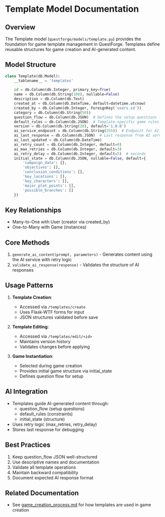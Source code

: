 # Template Model Documentation

## Overview
The Template model (`questforge/models/template.py`) provides the foundation for game template management in QuestForge. Templates define reusable structures for game creation and AI-generated content.

## Model Structure
```python
class Template(db.Model):
    __tablename__ = 'templates'
    
    id = db.Column(db.Integer, primary_key=True)
    name = db.Column(db.String(100), nullable=False)
    description = db.Column(db.Text)
    created_at = db.Column(db.DateTime, default=datetime.utcnow)
    created_by = db.Column(db.Integer, ForeignKey('users.id'))
    category = db.Column(db.String(50))
    question_flow = db.Column(db.JSON)  # Defines the setup questions for this template
    default_rules = db.Column(db.JSON)  # Template-specific game rules
    version = db.Column(db.String(20), default='1.0.0')
    ai_service_endpoint = db.Column(db.String(255))  # Endpoint for AI service
    ai_last_response = db.Column(db.JSON)  # Last response from AI service
    ai_last_updated = db.Column(db.DateTime)
    ai_retry_count = db.Column(db.Integer, default=0)
    ai_max_retries = db.Column(db.Integer, default=3)
    ai_retry_delay = db.Column(db.Integer, default=5)  # seconds
    initial_state = db.Column(db.JSON, nullable=False, default={
        'campaign_data': {},
        'objectives': [],
        'conclusion_conditions': [],
        'key_locations': [],
        'key_characters': [],
        'major_plot_points': [],
        'possible_branches': []
    })
```

## Key Relationships
- Many-to-One with User (creator via created_by)
- One-to-Many with Game (instances)

## Core Methods
1. `generate_ai_content(prompt, parameters)` - Generates content using the AI service with retry logic
2. `validate_ai_response(response)` - Validates the structure of AI responses

## Usage Patterns
1. **Template Creation**:
   - Accessed via `/templates/create`
   - Uses Flask-WTF forms for input
   - JSON structures validated before save

2. **Template Editing**:
   - Accessed via `/templates/edit/<id>`
   - Maintains version history
   - Validates changes before applying

3. **Game Instantiation**:
   - Selected during game creation
   - Provides initial game structure via initial_state
   - Defines question flow for setup

## AI Integration
- Templates guide AI-generated content through:
  - question_flow (setup questions)
  - default_rules (constraints)
  - initial_state (structure)
- Uses retry logic (max_retries, retry_delay)
- Stores last response for debugging

## Best Practices
1. Keep question_flow JSON well-structured
2. Use descriptive names and documentation
3. Validate all template operations
4. Maintain backward compatibility
5. Document expected AI response format

## Related Documentation
- See [game_creation_process.md](./game_creation_process.md) for how templates are used in game creation

